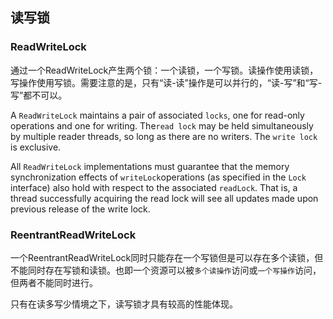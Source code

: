 ## 读写锁

### ReadWriteLock

通过一个ReadWriteLock产生两个锁：一个读锁，一个写锁。读操作使用读锁，写操作使用写锁。需要注意的是，只有“读-读”操作是可以并行的，“读-写”和“写-写”都不可以。

A `ReadWriteLock` maintains a pair of associated `locks`, one for read-only operations and one for writing. The`read lock` may be held simultaneously by multiple reader threads, so long as there are no writers. The `write lock` is exclusive.

All `ReadWriteLock` implementations must guarantee that the memory synchronization effects of `writeLock`operations (as specified in the `Lock` interface) also hold with respect to the associated `readLock`. That is, a thread successfully acquiring the read lock will see all updates made upon previous release of the write lock.

### ReentrantReadWriteLock

一个ReentrantReadWriteLock同时只能存在一个写锁但是可以存在多个读锁，但不能同时存在写锁和读锁。也即一个资源可以被`多个读操作`访问或`一个写操作`访问，但两者不能同时进行。

只有在读多写少情境之下，读写锁才具有较高的性能体现。

